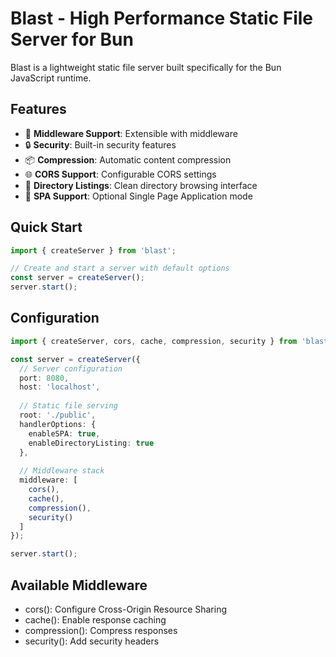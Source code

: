 # Blast - High Performance Static File Server for Bun

Blast is a lightweight static file server built specifically for the Bun JavaScript runtime.

## Features

- 🧩 **Middleware Support**: Extensible with middleware
- 🔒 **Security**: Built-in security features
- 📦 **Compression**: Automatic content compression
- 🌐 **CORS Support**: Configurable CORS settings
- 📂 **Directory Listings**: Clean directory browsing interface
- 📱 **SPA Support**: Optional Single Page Application mode

## Quick Start

```typescript
import { createServer } from 'blast';

// Create and start a server with default options
const server = createServer();
server.start();
```

## Configuration
```typescript
import { createServer, cors, cache, compression, security } from 'blast';

const server = createServer({
  // Server configuration
  port: 8080,
  host: 'localhost',
  
  // Static file serving
  root: './public',
  handlerOptions: {
    enableSPA: true,
    enableDirectoryListing: true
  },
  
  // Middleware stack
  middleware: [
    cors(),
    cache(),
    compression(),
    security()
  ]
});

server.start();
```

## Available Middleware
* cors(): Configure Cross-Origin Resource Sharing
* cache(): Enable response caching
* compression(): Compress responses
* security(): Add security headers

